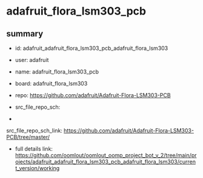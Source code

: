 # adafruit_flora_lsm303_pcb
 
## summary 
* id: adafruit_adafruit_flora_lsm303_pcb_adafruit_flora_lsm303
* user: adafruit
* name: adafruit_flora_lsm303_pcb
* board: adafruit_flora_lsm303
* repo: https://github.com/adafruit/Adafruit-Flora-LSM303-PCB



* src_file_repo_sch: 
*
 src_file_repo_sch_link: https://github.com/adafruit/Adafruit-Flora-LSM303-PCB/tree/master/
* full details link: https://github.com/oomlout/oomlout_oomp_project_bot_v_2/tree/main/projects/adafruit_adafruit_flora_lsm303_pcb_adafruit_flora_lsm303/current_version/working  






